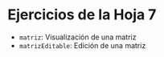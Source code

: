 
# Ejercicios de la Hoja 7

 * `matriz`: Visualización de una matriz
 * `matrizEditable`: Edición de una matriz